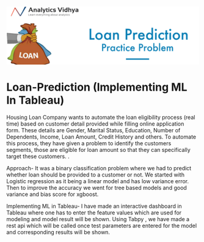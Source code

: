 ![alt text](https://github.com/sahil0094/Loan-Prediction/blob/master/laon.png?raw=true)
# Loan-Prediction (Implementing ML In Tableau)
Housing Loan Company wants to automate the loan eligibility process (real time) based on customer detail provided while 
filling online application form. These details are Gender, Marital Status, Education, Number of Dependents, Income, Loan 
Amount, Credit History and others. To automate this process, they have given a problem to identify the customers segments,
those are eligible for loan amount so that they can specifically target these customers. .

Approach- It was a binary classification problem where we had to predict whether loan should be provided to a customer or 
not. We started with Logistic regression as it being a linear model and has low variance error. Then to improve the accuracy we 
went for tree based models and good variance and bias score for xgboost.

Implementing ML in Tableau- I have made an interactive dashboard in Tableau where one has to enter the feature values which  are used for modeling and model result will be shown.
Using Tabpy , we have made a rest api which will be called once test parameters are entered for the model and corresponding results will be shown.

